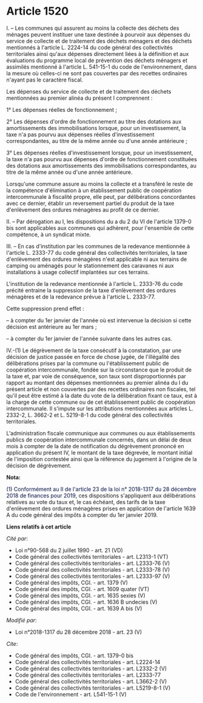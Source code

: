 # Article 1520

I. – Les communes qui assurent au moins la collecte des déchets des ménages peuvent instituer une taxe destinée à pourvoir
aux dépenses du service de collecte et de traitement des déchets ménagers et des déchets mentionnés à l'article L. 2224-14 du
code général des collectivités territoriales ainsi qu'aux dépenses directement liées à la définition et aux évaluations du
programme local de prévention des déchets ménagers et assimilés mentionné à l'article L. 541-15-1 du code de l'environnement,
dans la mesure où celles-ci ne sont pas couvertes par des recettes ordinaires n'ayant pas le caractère fiscal. 

Les dépenses du service de collecte et de traitement des déchets mentionnées au premier alinéa du présent I comprennent : 

1° Les dépenses réelles de fonctionnement ; 

2° Les dépenses d'ordre de fonctionnement au titre des dotations aux amortissements des immobilisations lorsque, pour un
investissement, la taxe n'a pas pourvu aux dépenses réelles d'investissement correspondantes, au titre de la même année ou
d'une année antérieure ; 

3° Les dépenses réelles d'investissement lorsque, pour un investissement, la taxe n'a pas pourvu aux dépenses d'ordre de
fonctionnement constituées des dotations aux amortissements des immobilisations correspondantes, au titre de la même année ou
d'une année antérieure. 

Lorsqu'une commune assure au moins la collecte et a transféré le reste de la compétence d'élimination à un établissement
public de coopération intercommunale à fiscalité propre, elle peut, par délibérations concordantes avec ce dernier, établir
un reversement partiel du produit de la taxe d'enlèvement des ordures ménagères au profit de ce dernier. 

II. – Par dérogation au I, les dispositions du a du 2 du VI de l'article 1379-0 bis sont applicables aux communes qui
adhèrent, pour l'ensemble de cette compétence, à un syndicat mixte. 

III. – En cas d'institution par les communes de la redevance mentionnée à l'article L. 2333-77 du code général des
collectivités territoriales, la taxe d'enlèvement des ordures ménagères n'est applicable ni aux terrains de camping ou
aménagés pour le stationnement des caravanes ni aux installations à usage collectif implantées sur ces terrains. 

L'institution de la redevance mentionnée à l'article L. 2333-76 du code précité entraine la suppression de la taxe
d'enlèvement des ordures ménagères et de la redevance prévue à l'article L. 2333-77. 

Cette suppression prend effet : 

– à compter du 1er janvier de l'année où est intervenue la décision si cette décision est antérieure au 1er mars ; 

– à compter du 1er janvier de l'année suivante dans les autres cas. 

IV.-(1) Le dégrèvement de la taxe consécutif à la constatation, par une décision de justice passée en force de chose jugée,
de l'illégalité des délibérations prises par la commune ou l'établissement public de coopération intercommunale, fondée sur
la circonstance que le produit de la taxe et, par voie de conséquence, son taux sont disproportionnés par rapport au montant
des dépenses mentionnées au premier alinéa du I du présent article et non couvertes par des recettes ordinaires non fiscales,
tel qu'il peut être estimé à la date du vote de la délibération fixant ce taux, est à la charge de cette commune ou de cet
établissement public de coopération intercommunale. Il s'impute sur les attributions mentionnées aux articles L. 2332-2, L.
3662-2 et L. 5219-8-1 du code général des collectivités territoriales. 

L'administration fiscale communique aux communes ou aux établissements publics de coopération intercommunale concernés, dans
un délai de deux mois à compter de la date de notification du dégrèvement prononcé en application du présent IV, le montant
de la taxe dégrevée, le montant initial de l'imposition contestée ainsi que la référence du jugement à l'origine de la
décision de dégrèvement.

**Nota:**

<font color="rgb(51,51,51)">(1) Conformément au II de l'article 23 de la loi n° 2018-1317 du 28 décembre 2018 de finances
pour 2019, </font>ces dispositions s'appliquent aux délibérations relatives au vote du taux et, le cas échéant, des tarifs de
la taxe d'enlèvement des ordures ménagères prises en application de l'article 1639 A du code général des impôts à compter du
1er janvier 2019.

**Liens relatifs à cet article**

_Cité par_:

  - Loi n°90-568 du 2 juillet 1990 - art. 21 (VD)
  - Code général des collectivités territoriales - art. L2313-1 (VT)
  - Code général des collectivités territoriales - art. L2333-76 (V)
  - Code général des collectivités territoriales - art. L2333-78 (V)
  - Code général des collectivités territoriales - art. L2333-97 (V)
  - Code général des impôts, CGI. - art. 1379 (V)
  - Code général des impôts, CGI. - art. 1609 quater (VT)
  - Code général des impôts, CGI. - art. 1635 sexies (V)
  - Code général des impôts, CGI. - art. 1636 B undecies (V)
  - Code général des impôts, CGI. - art. 1639 A bis (V)

_Modifié par_:

  - Loi n°2018-1317 du 28 décembre 2018 - art. 23 (V)

_Cite_:

  - Code général des impôts, CGI. - art. 1379-0 bis
  - Code général des collectivités territoriales - art. L2224-14
  - Code général des collectivités territoriales - art. L2332-2 (V)
  - Code général des collectivités territoriales - art. L2333-77
  - Code général des collectivités territoriales - art. L3662-2 (V)
  - Code général des collectivités territoriales - art. L5219-8-1 (V)
  - Code de l'environnement - art. L541-15-1 (V)
